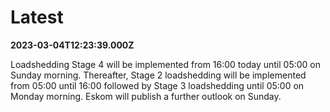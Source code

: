 # Latest

**2023-03-04T12:23:39.000Z**

Loadshedding Stage 4 will be implemented from 16:00 today until 05:00 on Sunday morning. Thereafter, Stage 2 loadshedding will be implemented from 05:00 until 16:00 followed by Stage 3 loadshedding until 05:00 on Monday morning. Eskom will publish a further outlook on Sunday.
